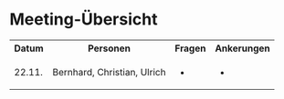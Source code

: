 # Meeting-Übersicht
<table>
  <tbody>
    <tr>
      <th>Datum</th>
      <th>Personen</th>
      <th>Fragen</th>
      <th>Ankerungen</th>
    </tr>
    <tr>
      <td>22.11.</th>
      <td>Bernhard, Christian, Ulrich</th>
      <td>
        <ul>
          <li></li>
        </ul>
      </td>
      <td>
        <ul>
          <li></li>
        </ul>
      </td>
    </tr>
  </tbody>
</table>
